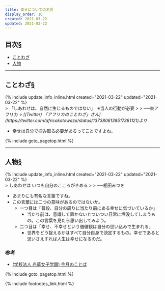 ```yaml
---
title: 幸せについての名言
display_order: 10
created: 2021-03-22
updated: 2021-03-22
---
```


## <a name="index">目次</a><a href="#目次">§</a>

<ul id="index_ul">
<li><a href="#proverb">ことわざ</a></li>
<li><a href="#people">人物</a></li>
</ul>

* * *
## <a name="proverb">ことわざ</a><a href="#proverb">§</a>
<div class="chapter-updated">{% include update_info_inline.html created="2021-03-22" updated="2021-03-22" %}</div>
> 「しあわせは、自然に生じるものではない」　※当人の行動が必要
> 
> ──東アフリカ
> <cite>[(Twitter) 「アフリカのことわざ」さん](https://twitter.com/africakotowaza/status/1373806138517381121)より</cite>

- 幸せは自分で掴み取る必要があるってことですよね。

{% include goto_pagetop.html %}

* * *
## <a name="people">人物</a><a href="#people">§</a>
<div class="chapter-updated">{% include update_info_inline.html created="2021-03-22" updated="2021-03-22" %}</div>
> しあわせは いつも自分のこころがきめる
>
> ──相田みつを

- あまりにも有名な言葉ですね。
- この言葉には二つの意味があるのではないか。
  - 一つ目は「普段、自分の周りに当たり前にある幸せに気づいているか」
    - 当たり前は、意識して置かないとついつい日常に埋没してしまうもの。この言葉を見たら思い出してみよう。
  - 二つ目は「幸せ、不幸せという価値観は自分の思い込みで生まれる」
    - 世界をどう捉えるかはすべて自分自身で決定するもの。幸せであると思いさえすれば人生は幸せになるのだ。

### 参考
- [(学校法人 光華女子学園) 今月のことば](https://gakuen.koka.ac.jp/archives/673)

{% include goto_pagetop.html %}

{% include footnotes_link.html %}
